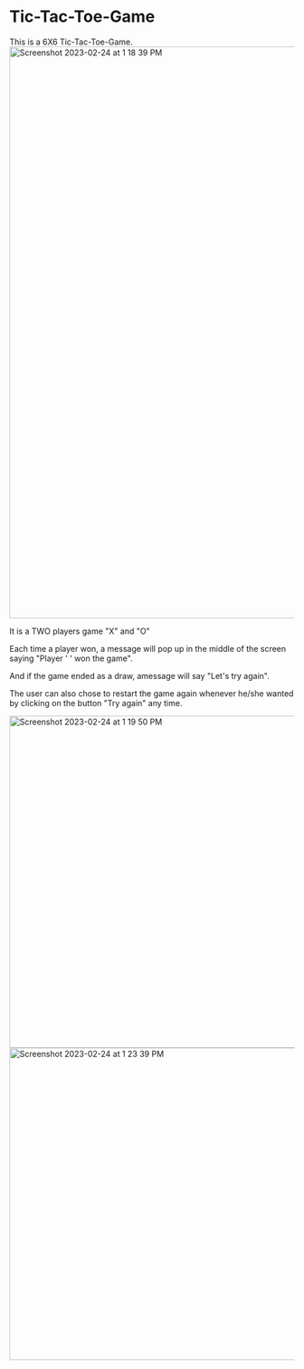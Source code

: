 # Tic-Tac-Toe-Game

This is a 6X6 Tic-Tac-Toe-Game.
<img width="1009" alt="Screenshot 2023-02-24 at 1 18 39 PM" src="https://user-images.githubusercontent.com/96458509/221258916-e8645160-3308-4e1e-a943-866593a8f2f7.png">



It is a TWO players game "X" and "O"


Each time a player won, a message will pop up in the middle of the screen saying "Player ' ' won the game".


And if the game ended as a draw, amessage will say "Let's try again". 


The user can also chose to restart the game again whenever he/she wanted by clicking on the button "Try again" any time.


<img width="586" alt="Screenshot 2023-02-24 at 1 19 50 PM" src="https://user-images.githubusercontent.com/96458509/221259226-dc5a468b-ccda-4f1e-93e1-22c9191cb51b.png"> <img width="551" alt="Screenshot 2023-02-24 at 1 23 39 PM" src="https://user-images.githubusercontent.com/96458509/221259946-17ff7665-64c5-4b18-94f0-ce3cffc9b088.png">


